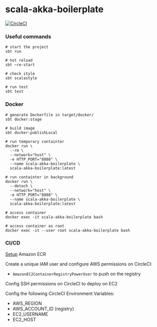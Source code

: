 # scala-akka-boilerplate

[![CircleCI][circleci-image]][circleci-url]

[circleci-image]: https://circleci.com/gh/brightwindanalysis/scala-akka-boilerplate.svg?style=svg
[circleci-url]: https://circleci.com/gh/brightwindanalysis/scala-akka-boilerplate

### Useful commands
```
# start the project
sbt run

# hot reload
sbt ~re-start

# check style
sbt scalastyle

# run test
sbt test
```

### Docker
```
# generate Dockerfile in target/docker/
sbt docker:stage

# build image
sbt docker:publishLocal

# run temporary containter
docker run \
  --rm \
  --network="host" \
  -e HTTP_PORT="8080" \
  --name scala-akka-boilerplate \
  scala-akka-boilerplate:latest

# run containter in background
docker run \
  --detach \
  --network="host" \
  -e HTTP_PORT="8080" \
  --name scala-akka-boilerplate \
  scala-akka-boilerplate:latest

# access container
docker exec -it scala-akka-boilerplate bash

# access container as root
docker exec -it --user root scala-akka-boilerplate bash
```

### CI/CD

[Setup](http://docs.aws.amazon.com/AmazonECR/latest/userguide/ECR_GetStarted.html) Amazon ECR

Create a unique IAM user and configure AWS permissions on CircleCI:
* `AmazonEC2ContainerRegistryPowerUser` to push on the registry

Config SSH permissions on CircleCI to deploy on EC2

Config the following CircleCI Environment Variables:
* AWS_REGION
* AWS_ACCOUNT_ID (registry)
* EC2_USERNAME
* EC2_HOST
